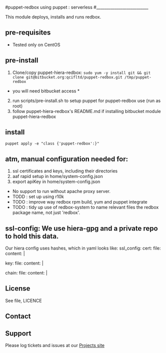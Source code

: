 #puppet-redbox using puppet : serverless
#__________________________

This module deploys, installs and runs redbox.
## pre-requisites
* Tested only on CentOS

## pre-install
1. Clone/copy puppet-hiera-redbox:
`sudo yum -y install git && git clone git@bitbucket.org:qcifltd/puppet-redbox.git /tmp/puppet-redbox`
* you will need bitbucket access *
2. run scripts/pre-install.sh to setup puppet for puppet-redbox use (run as root) 
3.  follow puppet-hiera-redbox's README.md if installing bitbucket module puppet-hiera-redbox

## install
`puppet apply -e "class {'puppet-redbox':}"`

## atm, manual configuration needed for:
1. ssl certificates and keys, including their directories
2. aaf rapid setup in home/system-config.json
3. export apiKey in home/system-config.json

* No support to run without apache proxy server.
* TODD : set up using r10k
* TODO : improve way redbox rpm build, yum and puppet integrate
* TODO : tidy up use of redbox-system to name relevant files the redbox package name, not just 'redbox'.

## ssl-config: We use hiera-gpg and a private repo to hold this data.
Our hiera config uses hashes, which in yaml looks like:
ssl_config:
  cert:
  	file:
    content: |
    
  key:
  	file:
    content: |
    
  chain:
  	file:
    content: |

License
-------
See file, LICENCE

Contact
-------


Support
-------

Please log tickets and issues at our [Projects site](http://projects.example.com)
